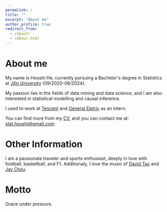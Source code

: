 ```yaml
---
permalink: /
title: ""
excerpt: "About me"
author_profile: true
redirect_from: 
  - /about/
  - /about.html
---
```


About me
======

My name is Houshi He, currently pursuing a Bachelor's degree in Statistics at [Jilin University](https://www.jlu.edu.cn/) (09/2020-06/2024). 

My passion lies in the fields of data mining and data science, and I am also interested in statistical modelling and causal inference. 

I used to work at [Tencent](https://www.tencent.com/en-us/) and [General Eletric](https://www.ge.com/) as an intern.

You can find more from my [CV](http://rathhehs.github.io/files/Houshi_He.pdf), and you can contact me at: [stat.houshi@gmail.com](stat.houshi@gmail.com).

<!-- Education
======
Bachelor of Science degree in statistics from School of Mathematics at [Jilin University](https://www.jlu.edu.cn/) (09/2020-06/2024).

Research Assistant at [University of Victoria](https://www.uvic.ca/) under the supervision of [Dr. Xuekui Zhang](https://ubcxzhang.github.io/) (08/2023-11/2023).
 -->

Other Information
======
I am a passionate traveler and sports enthusiast, deeply in love with football, basketball, and F1. Additionaly, I love the music of [David Tao](https://open.spotify.com/artist/40tNK2YedBV2jRFAHxpifB) and [Jay Chou](https://open.spotify.com/artist/2elBjNSdBE2Y3f0j1mjrql). 


Motto
======
Grace under pressure.